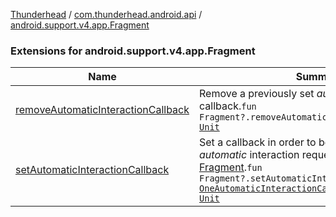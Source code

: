 [Thunderhead](../../index.md) / [com.thunderhead.android.api](../index.md) / [android.support.v4.app.Fragment](./index.md)

### Extensions for android.support.v4.app.Fragment

| Name | Summary |
|---|---|
| [removeAutomaticInteractionCallback](remove-automatic-interaction-callback.md) | Remove a previously set *automatic* interaction callback.`fun Fragment?.removeAutomaticInteractionCallback(): `[`Unit`](https://kotlinlang.org/api/latest/jvm/stdlib/kotlin/-unit/index.html) |
| [setAutomaticInteractionCallback](set-automatic-interaction-callback.md) | Set a callback in order to be notified of an *automatic* interaction request for `this` [Fragment](#).`fun Fragment?.setAutomaticInteractionCallback(init: `[`OneAutomaticInteractionCallback`](../../com.thunderhead.android.api.interactions/-one-automatic-interaction-callback/index.md)`.() -> `[`Unit`](https://kotlinlang.org/api/latest/jvm/stdlib/kotlin/-unit/index.html)`): `[`Unit`](https://kotlinlang.org/api/latest/jvm/stdlib/kotlin/-unit/index.html) |
